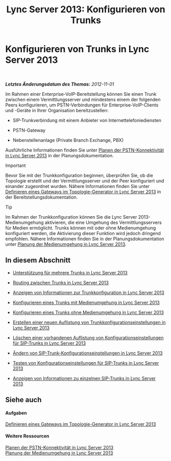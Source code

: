 ﻿---
title: 'Lync Server 2013: Konfigurieren von Trunks'
TOCTitle: Konfigurieren von Trunks
ms:assetid: 0c339511-a185-484e-94f0-dbe918b7e48a
ms:mtpsurl: https://technet.microsoft.com/de-de/library/Gg398170(v=OCS.15)
ms:contentKeyID: 49293149
ms.date: 05/19/2016
mtps_version: v=OCS.15
ms.translationtype: HT
---

# Konfigurieren von Trunks in Lync Server 2013

 

_**Letztes Änderungsdatum des Themas:** 2012-11-01_

Im Rahmen einer Enterprise-VoIP-Bereitstellung können Sie einen Trunk zwischen einem Vermittlungsserver und mindestens einem der folgenden Peers konfigurieren, um PSTN-Verbindungen für Enterprise-VoIP-Clients und -Geräte in Ihrer Organisation bereitzustellen:

  - SIP-Trunkverbindung mit einem Anbieter von Internettelefoniediensten

  - PSTN-Gateway

  - Nebenstellenanlage (Private Branch Exchange, PBX)

Ausführliche Informationen finden Sie unter [Planen der PSTN-Konnektivität in Lync Server 2013](lync-server-2013-planning-for-pstn-connectivity.md) in der Planungsdokumentation.


> [!IMPORTANT]
> Bevor Sie mit der Trunkkonfiguration beginnen, überprüfen Sie, ob die Topologie erstellt und der Vermittlungsserver und der Peer konfiguriert und einander zugeordnet wurden. Nähere Informationen finden Sie unter <A href="lync-server-2013-define-a-gateway-in-topology-builder.md">Definieren eines Gateways im Topologie-Generator in Lync Server 2013</A> in der Bereitstellungsdokumentation.




> [!TIP]
> Im Rahmen der Trunkkonfiguration können Sie die Lync Server 2013-Medienumgehung aktivieren, die eine Umgehung des Vermittlungsservers für Medien ermöglicht. Trunks können mit oder ohne Medienumgehung konfiguriert werden, die Aktivierung dieser Funktion wird jedoch dringend empfohlen. Nähere Informationen finden Sie in der Planungsdokumentation unter <A href="lync-server-2013-planning-for-media-bypass.md">Planung der Medienumgehung in Lync Server 2013</A>.



## In diesem Abschnitt

  - [Unterstützung für mehrere Trunks in Lync Server 2013](lync-server-2013-multiple-trunk-support.md)

  - [Routing zwischen Trunks in Lync Server 2013](lync-server-2013-inter-trunk-routing.md)

  - [Anzeigen von Informationen zur Trunkkonfiguration in Lync Server 2013](lync-server-2013-view-trunk-configuration-information.md)

  - [Konfigurieren eines Trunks mit Medienumgehung in Lync Server 2013](lync-server-2013-configure-a-trunk-with-media-bypass.md)

  - [Konfigurieren eines Trunks ohne Medienumgehung in Lync Server 2013](lync-server-2013-configure-a-trunk-without-media-bypass.md)

  - [Erstellen einer neuen Auflistung von Trunkkonfigurationseinstellungen in Lync Server 2013](lync-server-2013-create-a-new-collection-of-trunk-configuration-settings.md)

  - [Löschen einer vorhandenen Auflistung von Konfigurationseinstellungen für SIP-Trunks in Lync Server 2013](lync-server-2013-delete-an-existing-collection-of-sip-trunk-configuration-settings.md)

  - [Ändern von SIP-Trunk-Konfigurationseinstellungen in Lync Server 2013](lync-server-2013-modify-sip-trunk-configuration-settings.md)

  - [Testen von Konfigurationseinstellungen für SIP-Trunks in Lync Server 2013](lync-server-2013-test-sip-trunk-configuration-settings.md)

  - [Anzeigen von Informationen zu einzelnen SIP-Trunks in Lync Server 2013](lync-server-2013-view-information-about-individual-sip-trunks.md)

## Siehe auch

#### Aufgaben

[Definieren eines Gateways im Topologie-Generator in Lync Server 2013](lync-server-2013-define-a-gateway-in-topology-builder.md)  

#### Weitere Ressourcen

[Planen der PSTN-Konnektivität in Lync Server 2013](lync-server-2013-planning-for-pstn-connectivity.md)  
[Planung der Medienumgehung in Lync Server 2013](lync-server-2013-planning-for-media-bypass.md)

